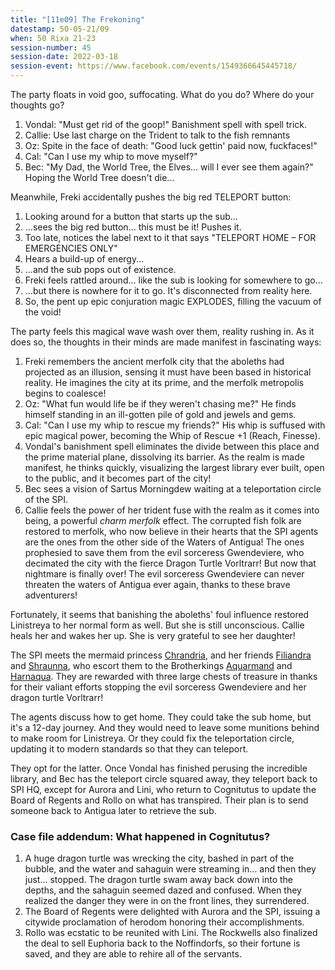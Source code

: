 ```yaml
---
title: "[11e09] The Frekoning"
datestamp: 50-05-21/09
when: 50 Rixa 21-23
session-number: 45
session-date: 2022-03-18
session-event: https://www.facebook.com/events/1549366645445718/
---
```


The party floats in void goo, suffocating. What do you do? Where do your thoughts go?

1. Vondal: "Must get rid of the goop!" Banishment spell with spell trick.
2. Callie: Use last charge on the Trident to talk to the fish remnants
3. Oz: Spite in the face of death: "Good luck gettin' paid now, fuckfaces!"
4. Cal: "Can I use my whip to move myself?"
5. Bec: "My Dad, the World Tree, the Elves... will I ever see them again?" Hoping the World Tree doesn't die...

Meanwhile, Freki accidentally pushes the big red TELEPORT button:

1. Looking around for a button that starts up the sub...
2. ...sees the big red button... this must be it! Pushes it.
3. Too late, notices the label next to it that says "TELEPORT HOME – FOR EMERGENCIES ONLY"
4. Hears a build-up of energy...
5. ...and the sub pops out of existence.
6. Freki feels rattled around... like the sub is looking for somewhere to go...
7. ...but there is nowhere for it to go. It's disconnected from reality here.
8. So, the pent up epic conjuration magic EXPLODES, filling the vacuum of the void!

The party feels this magical wave wash over them, reality rushing in. As it does so, the thoughts in their minds are made manifest in fascinating ways:

1. Freki remembers the ancient merfolk city that the aboleths had projected as an illusion, sensing it must have been based in historical reality. He imagines the city at its prime, and the merfolk metropolis begins to coalesce!
2. Oz: "What fun would life be if they weren't chasing me?" He finds himself standing in an ill-gotten pile of gold and jewels and gems.
3. Cal: "Can I use my whip to rescue my friends?" His whip is suffused with epic magical power, becoming the Whip of Rescue +1 (Reach, Finesse).
4. Vondal's banishment spell eliminates the divide between this place and the prime material plane, dissolving its barrier. As the realm is made manifest, he thinks quickly, visualizing the largest library ever built, open to the public, and it becomes part of the city!
5. Bec sees a vision of Sartus Morningdew waiting at a teleportation circle of the SPI.
6. Callie feels the power of her trident fuse with the realm as it comes into being, a powerful *charm merfolk* effect. The corrupted fish folk are restored to merfolk, who now believe in their hearts that the SPI agents are the ones from the other side of the Waters of Antigua! The ones prophesied to save them from the evil sorceress Gwendeviere, who decimated the city with the fierce Dragon Turtle Vorltrarr! But now that nightmare is finally over! The evil sorceress Gwendeviere can never threaten the waters of Antigua ever again, thanks to these brave adventurers!

Fortunately, it seems that banishing the aboleths' foul influence restored Linistreya to her normal form as well. But she is still unconscious. Callie heals her and wakes her up. She is very grateful to see her daughter!

The SPI meets the mermaid princess [Chrandria](../dossiers/chrandria), and her friends [Filiandra](../dossiers/filiandra) and [Shraunna](../dossiers/shraunna), who escort them to the Brotherkings [Aquarmand](../dossiers/aquarmand) and [Harnaqua](../dossiers/harnaqua). They are rewarded with three large chests of treasure in thanks for their valiant efforts stopping the evil sorceress Gwendeviere and her dragon turtle Vorltrarr!

The agents discuss how to get home. They could take the sub home, but it's a 12-day journey. And they would need to leave some munitions behind to make room for Linistreya. Or they could fix the teleportation circle, updating it to modern standards so that they can teleport.

They opt for the latter. Once Vondal has finished perusing the incredible library, and Bec has the teleport circle squared away, they teleport back to SPI HQ, except for Aurora and Lini, who return to Cognitutus to update the Board of Regents and Rollo on what has transpired. Their plan is to send someone back to Antigua later to retrieve the sub.

### Case file addendum: What happened in Cognitutus?

1. A huge dragon turtle was wrecking the city, bashed in part of the bubble, and the water and sahaguin were streaming in... and then they just... stopped. The dragon turtle swam away back down into the depths, and the sahaguin seemed dazed and confused. When they realized the danger they were in on the front lines, they surrendered.
2. The Board of Regents were delighted with Aurora and the SPI, issuing a citywide proclamation of herodom honoring their accomplishments.
3. Rollo was ecstatic to be reunited with Lini. The Rockwells also finalized the deal to sell Euphoria back to the Noffindorfs, so their fortune is saved, and they are able to rehire all of the servants.

